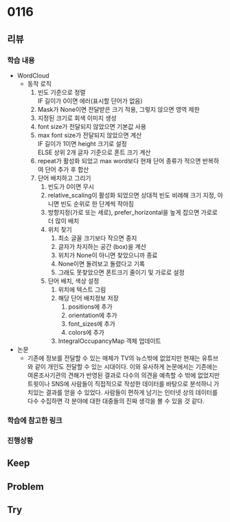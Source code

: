 # 0116
## 리뷰
### 학습 내용
- WordCloud
  - 동작 로직  
    1. 빈도 기준으로 정렬  
      IF 길이가 0이면 에러(표시할 단어가 없음)
    2. Mask가 None이면 전달받은 크기 적용, 그렇지 않으면 영역 제한
    3. 지정된 크기로 회색 이미지 생성
    4. font size가 전달되지 않았으면 기본값 사용
    5. max font size가 전달되지 않았으면 계산  
      IF 길이가 1이면 height 크기로 설정  
      ELSE 상위 2개 글자 기준으로 폰트 크기 계산
    6. repeat가 활성화 되었고 max word보다 현재 단어 종류가 적으면 반복하여 단어 추가 후 합산
    7. 단어 배치하고 그리기
       1. 빈도가 0이면 무시
       2. relative_scaling이 활성화 되었으면 상대적 빈도 비례해 크기 지정, 아니면 빈도 순위로 한 단계씩 작아짐
       3. 방향지정(가로 또는 세로), prefer_horizontal을 높게 잡으면 가로로 더 많이 배치
       4. 위치 찾기
          1. 최소 글꼴 크기보다 작으면 중지
          2. 글자가 차지하는 공간 (box)을 계산
          3. 위치가 None이 아니면 찾았으니까 종료
          4. None이면 돌려보고 돌렸다고 기록
          5. 그래도 못찾았으면 폰트크기 줄이기 및 가로로 설정
       5. 단어 배치, 색상 설정
          1. 위치에 텍스트 그림
          2. 해당 단어 배치정보 저장
             1. positions에 추가
             2. orientation에 추가
             3. font_sizes에 추가
             4. colors에 추가
          3. IntegralOccupancyMap 객체 업데이트
- 논문
  - 기존에 정보를 전달할 수 있는 매체가 TV의 뉴스밖에 없었지만 현재는 유튜브와 같이 개인도 전달할 수 있는 시대이다. 이와 유사하게 논문에서는 기존에는 여론조사기관의 견해가 반영된 결과로 다수의 의견을 예측할 수 밖에 없었지만 트윗이나 SNS에 사람들이 직접적으로 작성한 데이터를 바탕으로 분석하니 가치있는 결과를 얻을 수 있었다. 사람들이 편하게 남기는 인터넷 상의 데이터를 다수 수집하면 각 분야에 대한 대중들의 진짜 생각을 볼 수 있을 것 같다.
### 학습에 참고한 링크
### 진행상황

## Keep

## Problem

## Try
